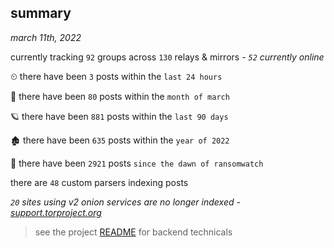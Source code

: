 
## summary
_march 11th, 2022_

currently tracking `92` groups across `130` relays & mirrors - _`52` currently online_

⏲ there have been `3` posts within the `last 24 hours`

🦈 there have been `80` posts within the `month of march`

🪐 there have been `881` posts within the `last 90 days`

🏚 there have been `635` posts within the `year of 2022`

🦕 there have been `2921` posts `since the dawn of ransomwatch`

there are `48` custom parsers indexing posts

_`20` sites using v2 onion services are no longer indexed - [support.torproject.org](https://support.torproject.org/onionservices/v2-deprecation/)_

> see the project [README](https://github.com/thetanz/ransomwatch#ransomwatch--) for backend technicals
